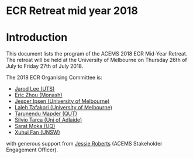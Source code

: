 # ECR Retreat mid year 2018

# Introduction


This document lists the program of the ACEMS 2018 ECR Mid-Year Retreat. The retreat will be held at the University of Melbourne on Thursday 26th of July to Friday 27th of July 2018. 
 
The 2018 ECR Organising Committee is: 

* [Jarod Lee (UTS)](https://acems.org.au/our-people/jarod-lee) 
* [Eric Zhou (Monash)](https://acems.org.au/our-people/zongzheng-zhou) 
* [Jesper Ipsen (University of Melbourne)](https://acems.org.au/our-people/jesper-ipsen) 
* [Laleh Tafakori (University of Melbourne)](https://acems.org.au/our-people/laleh-tafakori) 
* [Tarunendu Mapder (QUT)](https://acems.org.au/our-people/tarunendu-mapder)
* [Silvio Tarca (Uni of Adlaide)](https://acems.org.au/our-people/silvio-tarca)
* [Sarat Moka (UQ)](https://acems.org.au/our-people/sarat-babu-moka) 
* [Xuhui Fan (UNSW)](https://acems.org.au/our-people/xuhui-fan) 

with generous support from [Jessie Roberts](https://acems.org.au/our-people/jessie-roberts) (ACEMS Stakeholder Engagement Officer).
